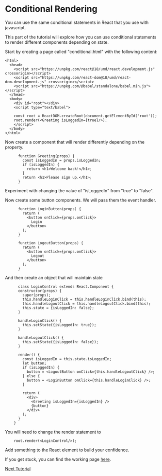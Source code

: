 # Conditional Rendering
You can use the same conditional statements in React that you use with javascript.

This part of the tutorial will explore how you can use conditional statements to render different components depending on state.

Start by creating a page called "conditional.html" with the following content:
```
<html>
  <head>
    <script src="https://unpkg.com/react@18/umd/react.development.js" crossorigin></script>
    <script src="https://unpkg.com/react-dom@18/umd/react-dom.development.js" crossorigin></script>
    <script src="https://unpkg.com/@babel/standalone/babel.min.js"></script>
  </head>
  <body>
    <div id="root"></div>
    <script type="text/babel">  
    
    const root = ReactDOM.createRoot(document.getElementById('root'));
    root.render(<Greeting isLoggedIn={true}/>);
    </script>
  </body>
</html>
```
Now create a component that will render differently depending on the property.
```
      function Greeting(props) {
        const isLoggedIn = props.isLoggedIn;
        if (isLoggedIn) {
          return <h1>Welcome back!</h1>;
        }
        return <h1>Please sign up.</h1>;
      }
```
Experiment with changing the value of "isLoggedIn" from "true" to "false".

Now create some button components.  We will pass them the event handler.
```
      function LoginButton(props) {
        return (
          <button onClick={props.onClick}>
            Login
          </button>
        );
      }
      
      function LogoutButton(props) {
        return (
          <button onClick={props.onClick}>
            Logout
          </button>
        );
      }
```
And then create an object that will maintain state
```
      class LoginControl extends React.Component {
      constructor(props) {
        super(props);
        this.handleLoginClick = this.handleLoginClick.bind(this);
        this.handleLogoutClick = this.handleLogoutClick.bind(this);
        this.state = {isLoggedIn: false};
      }
    
      handleLoginClick() {
        this.setState({isLoggedIn: true});
      }
    
      handleLogoutClick() {
        this.setState({isLoggedIn: false});
      }
    
      render() {
        const isLoggedIn = this.state.isLoggedIn;
        let button;
        if (isLoggedIn) {
          button = <LogoutButton onClick={this.handleLogoutClick} />;
        } else {
          button = <LoginButton onClick={this.handleLoginClick} />;
        }
    
        return (
          <div>
            <Greeting isLoggedIn={isLoggedIn} />
            {button}
          </div>
        );
      }
    }
```
You will need to change the render statement to
```
    root.render(<LoginControl/>);
```
Add something to the React element to build your confidence.
  
If you get stuck, you can find the working page [here](conditional.html).
  
[Next Tutorial](lists.md)

